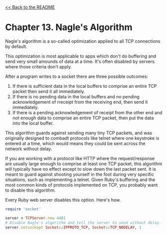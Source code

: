 [&lt;&lt; Back to the README](README.md)

# Chapter 13. Nagle's Algorithm

Nagle's algorithm is a so-called optimization applied to all TCP connections by
default.

This optimization is most applicable to apps which don't do buffering and send
very small amounds of data at a time. It's often disabled by servers where those
criteria don't apply.

After a program writes to a socket there are three possible outcomes:

1. If there is sufficient data in the local buffers to comprise an entire TCP
   packet then send it all immediately.
1. If there is no pending data in the local buffers and no pending
   acknowledgement of rreceipt from the receiving end, then send it immediately.
1. If there is a pending acknowledgement of receipt from the other end and not
   enough data to comprise an entire TCP packet, then put the data into the local
   buffer.

This algorithm guards against sending many tiny TCP packets, and was originally
designed to combadt protocols like telnet where one keystroke is entered at a
time, which would means they could be sent across the network without delay.

If you are working with a protocol like HTTP where the request/response are
usually large enough to comprise at least one TCP packet, this algorithm will
typically have no effect except to slow down the last packet sent. It is meant
to guard against shooting yourself in the foot during very specific situations,
such as implementing a telnet. Given Ruby's buffering and the most common kinds
of protocols implemented on TCP, you probably want to disable this algorithm.

Every Ruby web server disables this option. Here's how.

```ruby
require 'socket'

server = TCPServer.new 4481
# Disable Nagle's algorithm and tell the server to send without delay.
server.setsockopt Socket::IPPROTO_TCP, Socket::TCP_NODELAY, 1
```
